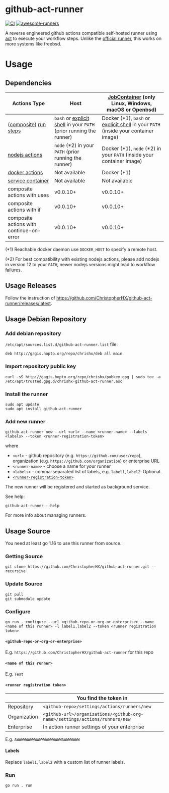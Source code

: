 # github-act-runner

[![CI](https://github.com/ChristopherHX/github-act-runner/actions/workflows/build.yml/badge.svg)](https://github.com/ChristopherHX/github-act-runner/actions/workflows/build.yml) [![awesome-runners](https://img.shields.io/badge/listed%20on-awesome--runners-blue.svg)](https://github.com/jonico/awesome-runners)

A reverse engineered github actions compatible self-hosted runner using [act](https://github.com/nektos/act) to execute your workflow steps.
Unlike the [official runner](https://github.com/actions/runner), this works on more systems like freebsd.

# Usage

## Dependencies
|Actions Type|Host|[JobContainer](https://docs.github.com/en/actions/reference/workflow-syntax-for-github-actions#jobsjob_idcontainer) (only Linux, Windows, macOS or Openbsd)|
---|---|---
|([composite](https://docs.github.com/en/actions/creating-actions/creating-a-composite-run-steps-action)) [run steps](https://docs.github.com/en/actions/reference/workflow-syntax-for-github-actions#jobsjob_idstepsrun)|`bash` or [explicit shell](https://docs.github.com/en/actions/reference/workflow-syntax-for-github-actions#custom-shell) in your `PATH` (prior running the runner)|Docker (*1), `bash` or [explicit shell](https://docs.github.com/en/actions/reference/workflow-syntax-for-github-actions#custom-shell) in your `PATH` (inside your container image)|
|[nodejs actions](https://docs.github.com/en/actions/creating-actions/creating-a-javascript-action)|`node` (*2) in your `PATH` (prior running the runner)|Docker (*1), `node` (*2) in your `PATH` (inside your container image)|
|[docker actions](https://docs.github.com/en/actions/creating-actions/creating-a-docker-container-action)|Not available|Docker (*1)|
|[service container](https://docs.github.com/en/actions/reference/workflow-syntax-for-github-actions#jobsjob_idservices)|Not available|Not available|
|composite actions with uses|v0.0.10+|v0.0.10+|
|composite actions with if|v0.0.10+|v0.0.10+|
|composite actions with continue-on-error|v0.0.10+|v0.0.10+|

(*1) Reachable docker daemon use `DOCKER_HOST` to specify a remote host.

(*2) For best compatibility with existing nodejs actions, please add nodejs in version 12 to your `PATH`, newer nodejs versions might lead to workflow failures.

## Usage Releases

Follow the instruction of https://github.com/ChristopherHX/github-act-runner/releases/latest.

## Usage Debian Repository

### Add debian repository
`/etc/apt/sources.list.d/github-act-runner.list` file:
```
deb http://gagis.hopto.org/repo/chrishx/deb all main
```

### Import repository public key
```console
curl -sS http://gagis.hopto.org/repo/chrishx/pubkey.gpg | sudo tee -a /etc/apt/trusted.gpg.d/chrishx-github-act-runner.asc
```

### Install the runner
```console
sudo apt update
sudo apt install github-act-runner
```

### Add new runner
```console
github-act-runner new --url <url> --name <runner-name> --labels <labels> --token <runner-registration-token>
```
where
- `<url>` - github repository (e.g. `https://github.com/user/repo`), organization (e.g. `https://github.com/organization`) or enterprise URL
- `<runner-name>` - choose a name for your runner
- `<labels>` - comma-separated list of labels, e.g. `label1,label2`. Optional.
- [`<runner-registration-token>`](#runner-registration-token)

The new runner will be registered and started as background service.

See help:
```console
github-act-runner --help
```
For more info about managing runners.

## Usage Source

You need at least go 1.16 to use this runner from source.

### Getting Source
```
git clone https://github.com/ChristopherHX/github-act-runner.git --recursive
```

### Update Source
```
git pull
git submodule update
```

### Configure

```
go run . configure --url <github-repo-or-org-or-enterprise> --name <name of this runner> -l label1,label2 --token <runner registration token>
```

#### `<github-repo-or-org-or-enterprise>`

E.g. `https://github.com/ChristopherHX/github-act-runner` for this repo

#### `<name of this runner>`
E.g. `Test`

#### `<runner registration token>`

||You find the token in|
---|---
|Repository|`<github-repo>/settings/actions/runners/new`|
|Organization|`<github-url>/organizations/<github-org-name>/settings/actions/runners/new`|
|Enterprise|In action runner settings of your enterprise|

E.g. `AWWWWWWWWWWWWWAWWWWWWAWWWWWWW`

#### Labels
Replace `label1,label2` with a custom list of runner labels.

### Run

```
go run . run
```
